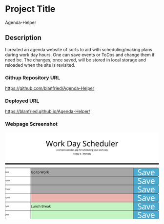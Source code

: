 # Project Title

Agenda-Helper

## Description

I created an agenda website of sorts to aid with scheduling/making plans during work day hours. One can save events or ToDos and change them if need be. The changes, once saved, will be stored in local storage and reloaded when the site is revisited. 

### Githup Repository URL
https://github.com/blanfried/Agenda-Helper

### Deployed URL
https://blanfried.github.io/Agenda-Helper/

### Webpage Screenshot
![Agenda Helper Screenshot](./Assets/agendaPic.png)